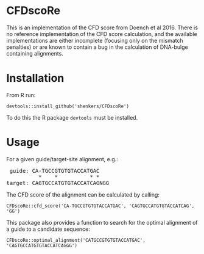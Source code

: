 # CFDscoRe

This is an implementation of the CFD score from Doench et al 2016. There is no reference implementation of the CFD score calculation, and the available implementations are either incomplete (focusing only on the mismatch penalties) or are known to contain a bug in the calculation of DNA-bulge containing alignments.

# Installation

From R run:

```
devtools::install_github('shenkers/CFDscoRe')
```

To do this the R package `devtools` must be installed.

# Usage

For a given guide/target-site alignment, e.g.:

<pre>
 guide: CA-TGCCGTGTGTACCATGAC
          *    *          * *
target: CAGTGCCATGTGTACCATCAGNGG
</pre>


The CFD score of the alignment can be calculated by calling:

```
CFDscoRe::cfd_score('CA-TGCCGTGTGTACCATGAC', 'CAGTGCCATGTGTACCATCAG', 'GG')
```

This package also provides a function to search for the optimal alignment of a guide to a candidate sequence:

```
CFDscoRe::optimal_alignment('CATGCCGTGTGTACCATGAC', 'CAGTGCCATGTGTACCATCAGGG')
```
